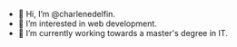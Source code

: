- 👋 Hi, I’m @charlenedelfin.
- 👀 I’m interested in web development.
- 🌱 I’m currently working towards a master's degree in IT.

<!---
charlenedelfin/charlenedelfin is a ✨ special ✨ repository because its `README.md` (this file) appears on your GitHub profile.
You can click the Preview link to take a look at your changes.
--->
